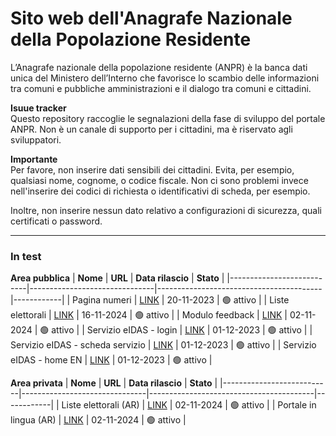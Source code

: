 # Sito web dell'Anagrafe Nazionale della Popolazione Residente 

L’Anagrafe nazionale della popolazione residente (ANPR) è la banca dati unica del Ministero dell’Interno che favorisce lo scambio delle informazioni tra comuni e pubbliche amministrazioni e il dialogo tra comuni e cittadini.

**Isuue tracker** <br>
Questo repository raccoglie le segnalazioni della fase di sviluppo del portale ANPR. Non è un canale di supporto per i cittadini, ma è riservato agli sviluppatori.

**Importante** <br>
Per favore, non inserire dati sensibili dei cittadini. Evita, per esempio, qualsiasi nome, cognome, o codice fiscale. Non ci sono problemi invece nell'inserire dei codici di richiesta o identificativi di scheda, per esempio.

Inoltre, non inserire nessun dato relativo a configurazioni di sicurezza, quali certificati o password.

-----

### In test <br>
**Area pubblica**
| **Nome**                  | **URL**                       | **Data rilascio**                       | **Stato**  |
|---------------------------|-------------------------------|-----------------------------------------|------------|
| Pagina numeri      | [LINK](https://anpr-stat-numeri-anpr-portale-ocp2preprod.apps.ocp2p.cnt.sogei.it/anpr-stat-numeri/)  | 20-11-2023                   |  🟢 attivo      |
| Liste elettorali |  [LINK](https://dpval3.anpr.interno.it:35443/cns)  |  16-11-2024  | 🟢 attivo |
| Modulo feedback |  [LINK](https://valwp6.anpr.interno.it/faq-eng/)  |  02-11-2024  | 🟢 attivo | 
| Servizio eIDAS - login | [LINK](https://valwp6.anpr.interno.it/servizi-al-cittadino/) | 01-12-2023 | 🟢 attivo |
| Servizio eIDAS - scheda servizio | [LINK]([https://valwp6.anpr.interno.it/servizi-al-cittadino/](https://valwp6.anpr.interno.it/servizi-anagrafici/servizi-per-cittadini-europei/)) | 01-12-2023 | 🟢 attivo |
| Servizio eIDAS - home EN | [LINK]([https://valwp6.anpr.interno.it/servizi-al-cittadino/](https://valwp6.anpr.interno.it/home-eng/)) | 01-12-2023 | 🟢 attivo |

**Area privata**
| **Nome**                  | **URL**                       | **Data rilascio**                       | **Stato**  |
|---------------------------|-------------------------------|-----------------------------------------|------------|
| Liste elettorali (AR) |  [LINK](https://dptest3.anpr.interno.it/cns)  |  02-11-2024  | 🟢 attivo | 
| Portale in lingua (AR) |  [LINK](https://dptest3.anpr.interno.it/cns)  |  02-11-2024  | 🟢 attivo | 
